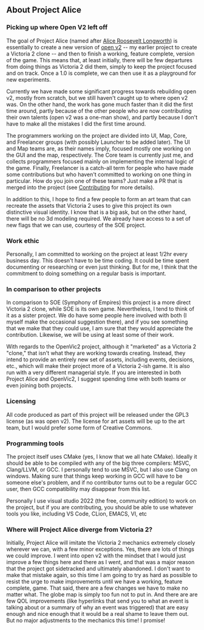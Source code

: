 ## About Project Alice

### Picking up where Open V2 left off

The goal of Project Alice (named after [Alice Roosevelt Longworth](https://en.wikipedia.org/wiki/Alice_Roosevelt_Longworth)) is essentially to create a new version of [open v2](https://github.com/schombert/Open-V2) -- my earlier project to create a Victoria 2 clone -- and then to finish a working, feature complete, version of the game. This means that, at least initially, there will be few departures from doing things as Victoria 2 did them, simply to keep the project focused and on track. Once a 1.0 is complete, we can then use it as a playground for new experiments. 

Currently we have made some significant progress towards rebuilding open v2, mostly from scratch, but we still haven't caught up to where open v2 was. On the other hand, the work has gone much faster than it did the first time around, partly because of the other people who are now contributing their own talents (open v2 was a one-man show), and partly because I don't have to make all the mistakes I did the first time around.
 
The programmers working on the project are divided into UI, Map, Core, and Freelancer groups (with possibly Launcher to be added later). The UI and Map teams are, as their names imply, focused mostly one working on the GUI and the map, respectively. The Core team is currently just me, and collects programmers focused mainly on implementing the internal logic of the game. Finally, Freelancer is a catch-all term for people who have made some contributions but who haven't committed to working on one thing in particular. How do you join one of these teams? Just make a PR that is merged into the project (see [Contributing](contributing.md) for more details).
 
In addition to this, I hope to find a few people to form an art team that can recreate the assets that Victoria 2 uses to give this project its own distinctive visual identity. I know that is a big ask, but on the other hand, there will be no 3d modeling required. We already have access to a set of new flags that we can use, courtesy of the SOE project.
 
###  Work ethic

Personally, I am committed to working on the project at least 1/2hr every business day. This doesn't have to be time coding. It could be time spent documenting or researching or even just thinking. But for me, I think that the commitment to doing something on a regular basis is important. 

### In comparison to other projects

In comparison to SOE (Symphony of Empires) this project is a more direct Victoria 2 clone, while SOE is its own game. Nevertheless, I tend to think of it as a sister project. We do have some people here involved with both (I myself make the occasional suggestion there), and if you see something that we make that they could use, I am sure that they would appreciate the contribution. Likewise, we will be using at least some of their work.
 
With regards to the OpenVic2 project, although it "marketed" as a Victoria 2 "clone," that isn't what they are working towards creating. Instead, they intend to provide an entirely new set of assets, including events, decisions, etc., which will make their project more of a Victoria 2-ish game. It is also run with a very different managerial style. If you are interested in both Project Alice and OpenVic2, I suggest spending time with both teams or even joining both projects.
 
### Licensing

All code produced as part of this project will be released under the GPL3 license (as was open v2). The license for art assets will be up to the art team, but I would prefer some form of Creative Commons.

### Programming tools

The project itself uses CMake (yes, I know that we all hate CMake). Ideally it should be able to be compiled with any of the big three compilers: MSVC, Clang/LLVM, or GCC. I personally tend to use MSVC, but I also use Clang on windows. Making sure that things keep working in GCC will have to be someone else's problem, and if no contributor turns out to be a regular GCC user, then GCC compatibility may disappear from this list.

Personally I use visual studio 2022 (the free, community edition) to work on the project, but if you are contributing, you should be able to use whatever tools you like, including VS Code, CLion, EMACS, VI, etc

### Where will Project Alice diverge from Victoria 2?

Initially, Project Alice will imitate the Victoria 2 mechanics extremely closely wherever we can, with a few minor exceptions. Yes, there are lots of things we could improve. I went into open v2 with the mindset that I would just improve a few things here and there as I went, and that was a major reason that the project got sidetracked and ultimately abandoned. I don't want to make that mistake again, so this time I am going to try as hard as possible to resist the urge to make improvements until we have a working, feature complete, game. That said, there are a few changes we have to make no matter what. The globe map is simply too fun not to put in. And there are are few QOL improvements (like hyperlinks that send you to what an event is talking about or a summary of why an event was triggered) that are easy enough and nice enough that it would be a real shame to leave them out. But no major adjustments to the mechanics this time! I promise!
